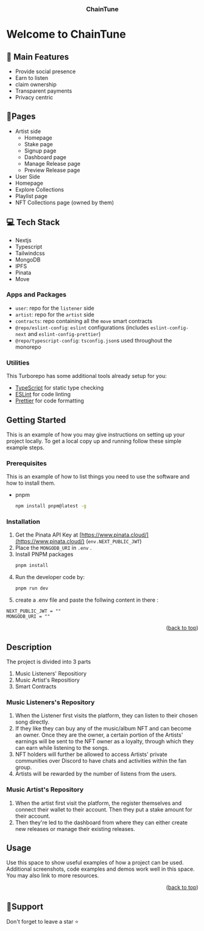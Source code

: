   <a name="readme-top"></a>
  <h3 align="center">ChainTune</h3>
</div>

# Welcome to ChainTune

## 🚀 Main Features

- Provide social presence
- Earn to listen
- claim ownership
- Transparent payments
- Privacy centric

## 📃Pages

- Artist side 
  -   Homepage
  -   Stake page
  -   Signup page
  -   Dashboard page
  -   Manage Release page
  -   Preview Release page
-   User Side
  - Homepage
  - Explore Collections
  - Playlist page
  - NFT Collections page (owned by them)

## 💻 Tech Stack

-   Nextjs
-   Typescript
-   Tailwindcss
-   MongoDB
-   IPFS
-   Pinata
-   Move

### Apps and Packages

- `user`: repo for the `listener` side
- `artist`: repo for the `artist` side
- `contracts`: repo containing all the `move` smart contracts
- `@repo/eslint-config`: `eslint` configurations (includes `eslint-config-next` and `eslint-config-prettier`)
- `@repo/typescript-config`: `tsconfig.json`s used throughout the monorepo
  
### Utilities

This Turborepo has some additional tools already setup for you:

- [TypeScript](https://www.typescriptlang.org/) for static type checking
- [ESLint](https://eslint.org/) for code linting
- [Prettier](https://prettier.io) for code formatting

<!-- GETTING STARTED -->
## Getting Started

This is an example of how you may give instructions on setting up your project locally.
To get a local copy up and running follow these simple example steps.

### Prerequisites

This is an example of how to list things you need to use the software and how to install them.
* pnpm
  ```sh
  npm install pnpm@latest -g
  ```

### Installation

1. Get the Pinata API Key at [https://www.pinata.cloud/](https://www.pinata.cloud/) (`env.NEXT_PUBLIC_JWT`)
2. Place the `MONGODB_URI` in `.env` .
3. Install PNPM packages
   ```sh
   pnpm install
   ```
4. Run the developer code by:
   ```sh
   pnpm run dev
   ```
5. create a .env file and paste the follwing content in there :

```
NEXT_PUBLIC_JWT = ""
MONGODB_URI = ""
```

<p align="right">(<a href="#readme-top">back to top</a>)</p>

## Description
The project is divided into 3 parts
1. Music Listeners' Repositiory
2. Music Artist's Repositiory
3. Smart Contracts


### Music Listeners's Repository

1. When the Listener first visits the platform, they can listen to their chosen song directly.
2. If they like they can buy any of the music/album NFT and can become an owner. Once they are the owner, a certain portion of the Artists' earnings will be sent to the NFT owner as a loyalty, through which they can earn while listening to the songs.
3. NFT holders will further be allowed to access Artists' private communities over Discord to have chats and activities within the fan group.
4. Artists will be rewarded by the number of listens from the users.

### Music Artist's Repository

1. When the artist first visit the platform, the register themselves and connect their wallet to their account. Then they put a stake amount for their account. 
2.  Then they're led to the dashboard from where they can either create new releases or manage their existing releases.

<!-- USAGE EXAMPLES -->
## Usage

Use this space to show useful examples of how a project can be used. Additional screenshots, code examples and demos work well in this space. You may also link to more resources.


<p align="right">(<a href="#readme-top">back to top</a>)</p>

## 🙏Support

Don't forget to leave a star ⭐️
